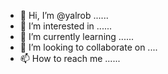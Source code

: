 - 👋 Hi, I’m @yalrob ......
- 👀 I’m interested in ......
- 🌱 I’m currently learning ......
- 💞️ I’m looking to collaborate on ....
- 📫 How to reach me ......

<!---
yalrob/yalrob is a ✨ special ✨ repository because its `README.md` (this file) appears on your GitHub profile.
You can click the Preview link to take a look at your changes.
--->
